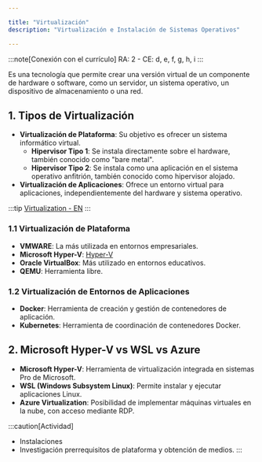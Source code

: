 ```yaml
---

title: "Virtualización"
description: "Virtualización e Instalación de Sistemas Operativos"

---
```


:::note[Conexión con el currículo]
RA: 2 - CE: d, e, f, g, h, i
:::

Es una tecnología que permite crear una versión virtual de un componente de hardware o software, como un servidor, un sistema operativo, un dispositivo de almacenamiento o una red. 

## 1. Tipos de Virtualización

- **Virtualización de Plataforma**: Su objetivo es ofrecer un sistema informático virtual.
  - **Hipervisor Tipo 1**: Se instala directamente sobre el hardware, también conocido como "bare metal".
  - **Hipervisor Tipo 2**: Se instala como una aplicación en el sistema operativo anfitrión, también conocido como hipervisor alojado.
- **Virtualización de Aplicaciones**: Ofrece un entorno virtual para aplicaciones, independientemente del hardware y sistema operativo.

:::tip
[Virtualization - EN](https://www.youtube.com/watch?v=UBVVq-xz5i0)
:::

### 1.1 Virtualización de Plataforma

- **VMWARE**: La más utilizada en entornos empresariales.
- **Microsoft Hyper-V**: [Hyper-V](https://learn.microsoft.com/es-es/virtualization/hyper-v-on-windows/about/)
- **Oracle VirtualBox**: Más utilizado en entornos educativos.
- **QEMU**: Herramienta libre.

### 1.2 Virtualización de Entornos de Aplicaciones

- **Docker**: Herramienta de creación y gestión de contenedores de aplicación.
- **Kubernetes**: Herramienta de coordinación de contenedores Docker.

## 2. Microsoft Hyper-V vs WSL vs Azure

- **Microsoft Hyper-V**: Herramienta de virtualización integrada en sistemas Pro de Microsoft.
- **WSL (Windows Subsystem Linux)**: Permite instalar y ejecutar aplicaciones Linux.
- **Azure Virtualization**: Posibilidad de implementar máquinas virtuales en la nube, con acceso mediante RDP.

:::caution[Actividad]
- Instalaciones
- Investigación prerrequisitos de plataforma y obtención de medios.
:::
